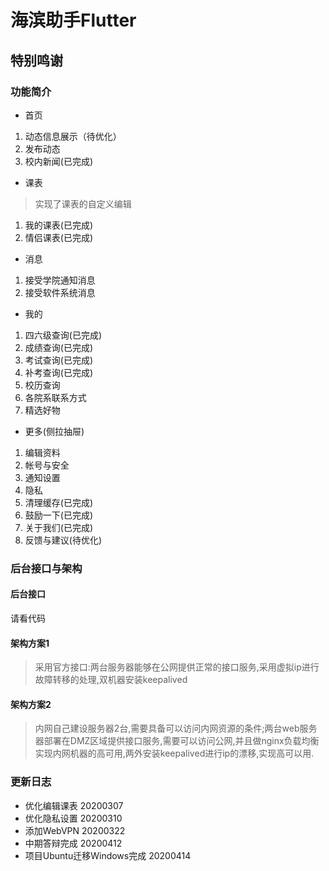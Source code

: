 # 海滨助手Flutter
## 特别鸣谢


### 功能简介
- 首页
1. 动态信息展示（待优化）
2. 发布动态
3. 校内新闻(已完成)
 
- 课表
> 实现了课表的自定义编辑
1. 我的课表(已完成)
2. 情侣课表(已完成)

- 消息
1. 接受学院通知消息
2. 接受软件系统消息

- 我的
1. 四六级查询(已完成)
2. 成绩查询(已完成)
3. 考试查询(已完成)
4. 补考查询(已完成)
5. 校历查询
6. 各院系联系方式
7. 精选好物
 - 更多(侧拉抽屉)
1. 编辑资料
2. 帐号与安全
3. 通知设置
4. 隐私
5. 清理缓存(已完成)
6. 鼓励一下(已完成)
7. 关于我们(已完成)
8. 反馈与建议(待优化)

### 后台接口与架构
#### 后台接口
请看代码
#### 架构方案1
> 采用官方接口:两台服务器能够在公网提供正常的接口服务,采用虚拟ip进行故障转移的处理,双机器安装keepalived
#### 架构方案2
> 内网自己建设服务器2台,需要具备可以访问内网资源的条件;两台web服务器部署在DMZ区域提供接口服务,需要可以访问公网,并且做nginx负载均衡实现内网机器的高可用,两外安装keepalived进行ip的漂移,实现高可以用.

### 更新日志
- 优化编辑课表  20200307
- 优化隐私设置  20200310
- 添加WebVPN  20200322
- 中期答辩完成 20200412
- 项目Ubuntu迁移Windows完成 20200414
